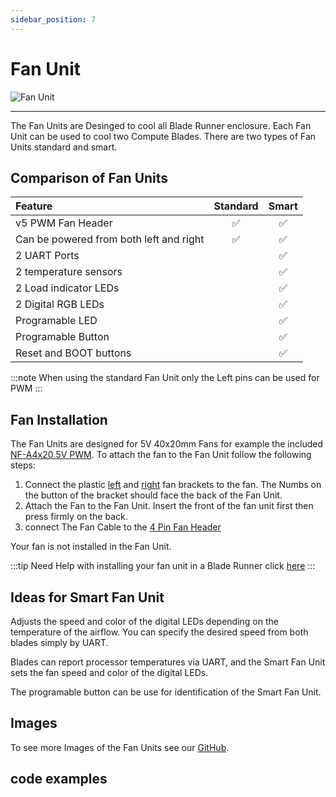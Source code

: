 ```yaml
---
sidebar_position: 7
---
```


# Fan Unit

![Fan Unit](/img/fan-unit/Fan-Unit-Scheme.svg)

---

The Fan Units are Desinged to cool all Blade Runner enclosure. Each Fan Unit can be used to cool two Compute Blades. There are two types of Fan Units standard and smart.

## Comparison of Fan Units

|                     Feature              | Standard | Smart |
| :-------------------------------------- | :------: | :---: |
| v5 PWM Fan Header                       |    ✅   |   ✅  |
| Can be powered from both left and right |    ✅   |   ✅  |
| 2 UART Ports                            |         |   ✅  |
| 2 temperature sensors                   |         |   ✅  |
| 2 Load indicator LEDs                   |         |   ✅  |
| 2 Digital RGB LEDs                      |         |   ✅  |
| Programable LED                         |         |   ✅  |
| Programable Button                      |         |   ✅  |
| Reset and BOOT buttons                  |         |   ✅  |

:::note
When using the standard Fan Unit only the Left pins can be used for PWM
:::

## Fan Installation

The Fan Units are designed for 5V 40x20mm Fans for example the included [NF-A4x20 5V PWM](https://noctua.at/en/products/fan/nf-a4x20-5v-pwm). To attach the fan to the Fan Unit follow the following steps:

1. Connect the plastic [left](https://github.com/uptime-industries/compute-blade/blob/main/fan-unit/fan-bracket/left.stl) and [right](https://github.com/uptime-industries/compute-blade/blob/main/fan-unit/fan-bracket/right.stl) fan brackets to the fan.
The Numbs on the button of the bracket should face the back of the Fan Unit.
2. Attach the Fan to the Fan Unit. Insert the front of the fan unit first then press firmly on the back.
3. connect The Fan Cable to the [4 Pin Fan Header](https://www.molex.com/en-us/products/part-detail/0470531000)

Your fan is not installed in the Fan Unit.

:::tip
Need Help with installing your fan unit in a Blade Runner click [here](/blade-runner/)
:::

## Ideas for Smart Fan Unit

Adjusts the speed and color of the digital LEDs depending on the temperature of the airflow. You can specify the desired speed from both blades simply by UART.

Blades can report processor temperatures via UART, and the Smart Fan Unit sets the fan speed and color of the digital LEDs.

The programable button can be use for identification of the Smart Fan Unit.

## Images

To see more Images of the Fan Units see our [GitHub](https://github.com/uptime-industries/compute-blade/tree/main/fan-unit/img).

## code examples
